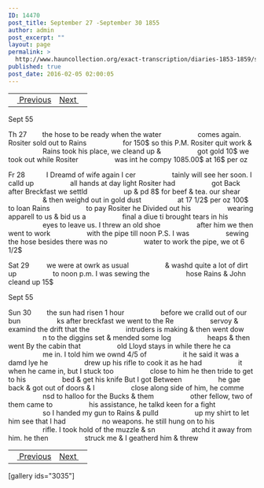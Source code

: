 ```yaml
---
ID: 14470
post_title: September 27 -September 30 1855
author: admin
post_excerpt: ""
layout: page
permalink: >
  http://www.hauncollection.org/exact-transcription/diaries-1853-1859/september-27-september-30-1855/
published: true
post_date: 2016-02-05 02:00:05
---
```

<table style="width: 100%;" align="center">
<tbody>
<tr>
<td><a href="http://www.hauncollection.org/version-2/diaries-1853-1859/september-24-september-27-1855/"><img src="https://lh3.googleusercontent.com/-EFJpxxNiPNw/VqgtWBCZrMI/AAAAAAAAAFU/WfY4lPFWWkg/s800-Ic42/Soeb-Plain-Arrows-8-10px.png" alt="" width="10" height="10" /> Previous</a></td>
<td style="text-align: right;"><a href="http://www.hauncollection.org/version-2/diaries-1853-1859/september-30-october-2-1855/">Next <img src="https://lh3.googleusercontent.com/-67k0cYlpXHw/VqgtWKz1MXI/AAAAAAAAAFU/k9PW_Piyurk/s800-Ic42/Soeb-Plain-Arrows-5-10px.png" alt="" width="10" height="10" /></a></td>
</tr>
</tbody>
</table>
Sept 55

Th 27        the hose to be ready when the water
<span style="margin-left: 70px;">comes again. Rositer sold out to Rains
<span style="margin-left: 70px;">for 150$ so this P.M. Rositer quit work &amp;
<span style="margin-left: 70px;">Rains took his place, we cleand up &amp;
<span style="margin-left: 70px;">got gold 10$ we took out while Rositer
<span style="margin-left: 70px;">was int he compy 1085.00$ at 16$ per oz</span></span></span></span></span>

Fr 28           I Dreamd of wife again I cer
<span style="margin-left: 70px;">tainly will see her soon. I calld up
<span style="margin-left: 70px;">all hands at day light Rositer had
<span style="margin-left: 70px;">got Back after Breckfast we settld
<span style="margin-left: 70px;">up &amp; pd 8$ for beef &amp; tea. our shear
<span style="margin-left: 70px;">&amp; then weighd out in gold dust
<span style="margin-left: 70px;">at 17 1/2$ per oz 100$ to loan Rains
<span style="margin-left: 70px;">to pay Rositer he Divided out his
<span style="margin-left: 70px;">wearing apparell to us &amp; bid us a
<span style="margin-left: 70px;">final a diue ti brought tears in his
<span style="margin-left: 70px;">eyes to leave us. I threw an old shoe
<span style="margin-left: 70px;">after him we then went to work
<span style="margin-left: 70px;">with the pipe till noon P.S. I was
<span style="margin-left: 70px;">sewing the hose besides there was no
<span style="margin-left: 70px;">water to work the pipe, we ot 6 1/2$</span></span></span></span></span></span></span></span></span></span></span></span></span></span>

Sat 29         we were at owrk as usual
<span style="margin-left: 70px;">&amp; washd quite a lot of dirt up
<span style="margin-left: 70px;">to noon p.m. I was sewing the
<span style="margin-left: 70px;">hose Rains &amp; John cleand up 15$</span></span></span>

Sept 55

Sun 30        the sun had risen 1 hour
<span style="margin-left: 70px;">before we cralld out of our bun
<span style="margin-left: 70px;">ks after breckfast we went to the Re
<span style="margin-left: 70px;">servoy &amp; examind the drift that the
<span style="margin-left: 70px;">intruders is making &amp; then went dow
<span style="margin-left: 70px;">n to the diggins set &amp; mended some log
<span style="margin-left: 70px;">heaps &amp; then went By the cabin that
<span style="margin-left: 70px;">old Lloyd stays in while there he ca
<span style="margin-left: 70px;">me in. I told him we ownd 4/5 of
<span style="margin-left: 70px;">it he said it was a damd lye he
<span style="margin-left: 70px;">drew up his rifle to cook it as he had
<span style="margin-left: 70px;">it when he came in, but I stuck too
<span style="margin-left: 70px;">close to him he then tride to get to his
<span style="margin-left: 70px;">bed &amp; get his knife But I got Between
<span style="margin-left: 70px;">he gae back &amp; got out of doors &amp; I
<span style="margin-left: 70px;">close along side of him, he comme
<span style="margin-left: 70px;">nsd to halloo for the Bucks &amp; them
<span style="margin-left: 70px;">other fellow, two of them came to
<span style="margin-left: 70px;">his assistance, he talkd keen for a fight
<span style="margin-left: 70px;">so I handed my gun to Rains &amp; pulld
<span style="margin-left: 70px;">up my shirt to let him see that I had
<span style="margin-left: 70px;">no weapons. he still hung on to his
<span style="margin-left: 70px;">rifle. I took hold of the muzzle &amp; sn
<span style="margin-left: 70px;">atchd it away from him. he then
<span style="margin-left: 70px;">struck me &amp; I geatherd him &amp; threw</span></span></span></span></span></span></span></span></span></span></span></span></span></span></span></span></span></span></span></span></span></span></span></span>
<table style="width: 100%;" align="center">
<tbody>
<tr>
<td><a href="http://www.hauncollection.org/version-2/diaries-1853-1859/september-24-september-27-1855/"><img src="https://lh3.googleusercontent.com/-EFJpxxNiPNw/VqgtWBCZrMI/AAAAAAAAAFU/WfY4lPFWWkg/s800-Ic42/Soeb-Plain-Arrows-8-10px.png" alt="" width="10" height="10" /> Previous</a></td>
<td style="text-align: right;"><a href="http://www.hauncollection.org/version-2/diaries-1853-1859/september-30-october-2-1855/">Next <img src="https://lh3.googleusercontent.com/-67k0cYlpXHw/VqgtWKz1MXI/AAAAAAAAAFU/k9PW_Piyurk/s800-Ic42/Soeb-Plain-Arrows-5-10px.png" alt="" width="10" height="10" /></a></td>
</tr>
</tbody>
</table>
[gallery ids="3035"]